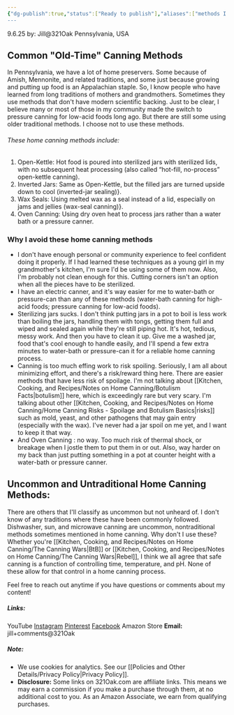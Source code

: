 ```yaml
---
{"dg-publish":true,"status":["Ready to publish"],"aliases":["methods I don't use","old time canning"],"dg-metatags":{"title":"Home Canning Methods I Don’t Use (and Why)","description":"Why I avoid open-kettle, inverted-jar, wax-seal, and oven canning, and what I use instead for safe home canning.","og:title":"Home Canning Methods I Don’t Use (and Why)","og:description":"Why I avoid open-kettle, inverted-jar, wax-seal, and oven canning, and what I use instead for safe home canning.","og:type":"article","og:url":"https://321oak.com/home-canning-methods-i-dont-use","og:site_name":"321 Oak","og:image":"https://321oak.com/images/canning-methods-avoid-1200x630.jpg","og:image:width":"1200","og:image:height":"630","twitter:card":"summary_large_image","twitter:site":"@321oak","twitter:image":"https://321oak.com/images/canning-methods-avoid-1200x630.jpg","twitter:image:alt":"Home canning methods I avoid: open-kettle, inverted jars, wax seals, and oven canning"},"permalink":"/kitchen-cooking-and-recipes/notes-on-home-canning/home-canning-methods-i-don-t-use-and-why/","metatags":{"title":"Home Canning Methods I Don’t Use (and Why)","description":"Why I avoid open-kettle, inverted-jar, wax-seal, and oven canning, and what I use instead for safe home canning.","og:title":"Home Canning Methods I Don’t Use (and Why)","og:description":"Why I avoid open-kettle, inverted-jar, wax-seal, and oven canning, and what I use instead for safe home canning.","og:type":"article","og:url":"https://321oak.com/home-canning-methods-i-dont-use","og:site_name":"321 Oak","og:image":"https://321oak.com/images/canning-methods-avoid-1200x630.jpg","og:image:width":"1200","og:image:height":"630","twitter:card":"summary_large_image","twitter:site":"@321oak","twitter:image":"https://321oak.com/images/canning-methods-avoid-1200x630.jpg","twitter:image:alt":"Home canning methods I avoid: open-kettle, inverted jars, wax seals, and oven canning"},"dgPassFrontmatter":true,"noteIcon":""}
---
```


9.6.25
by: Jill@321Oak
Pennsylvania, USA


## Common "Old-Time" Canning Methods

In Pennsylvania, we have a lot of home preservers. Some because of Amish, Mennonite, and related traditions, and some just because growing and putting up food is an Appalachian staple. So, I know people who have learned from long traditions of mothers and grandmothers. Sometimes they use methods that don't have modern scientific backing. Just to be clear, I believe many or most of those in my community made the switch to pressure canning for low-acid foods long ago. But there are still some using older traditional methods. I choose not to use these methods.

###### These home canning methods include:

1. Open-Kettle: Hot food is poured into sterilized jars with sterilized lids, with no subsequent heat processing (also called “hot-fill, no-process” open-kettle canning).
2. Inverted Jars: Same as Open-Kettle, but the filled jars are turned upside down to cool (inverted-jar sealing)}.
3. Wax Seals: Using melted wax as a seal instead of a lid, especially on jams and jellies (wax-seal canning)}.
4. Oven Canning: Using dry oven heat to process jars rather than a water bath or a pressure canner.


### Why I avoid these home canning methods

- I don't have enough personal or community experience to feel confident doing it properly. If I had learned these techniques as a young girl in my grandmother's kitchen, I'm sure I'd be using some of them now. Also, I'm probably not clean enough for this. Cutting corners isn't an option when all the pieces have to be sterilized.
- I have an electric canner, and it's way easier for me to water-bath or pressure-can than any of these methods (water-bath canning for high-acid foods; pressure canning for low-acid foods).
- Sterilizing jars sucks. I don't think putting jars in a pot to boil is less work than boiling the jars, handling them with tongs, getting them full and wiped and sealed again while they're still piping hot. It's hot, tedious, messy work. And then you have to clean it up. Give me a washed jar, food that's cool enough to handle easily, and I'll spend a few extra minutes to water-bath or pressure-can it for a reliable home canning process.
- Canning is too much effing work to risk spoiling. Seriously, I am all about minimizing effort, and there's a risk/reward thing here. There are easier methods that have less risk of spoilage. I'm not talking about [[Kitchen, Cooking, and Recipes/Notes on Home Canning/Botulism Facts\|botulism]] here, which is exceedingly rare but very scary. I'm talking about other [[Kitchen, Cooking, and Recipes/Notes on Home Canning/Home Canning Risks - Spoilage and Botulism Basics\|risks]] such as mold, yeast, and other pathogens that may gain entry (especially with the wax). I've never had a jar spoil on me yet, and I want to keep it that way.
- And Oven Canning : no way. Too much risk of thermal shock, or breakage when I jostle them to put them in or out. Also, way harder on my back than just putting something in a pot at counter height with a water-bath or pressure canner.

## Uncommon and Untraditional Home Canning Methods:

There are others that I'll classify as uncommon but not unheard of. I don't know of any traditions where these have been commonly followed. Dishwasher, sun, and microwave canning are uncommon, nontraditional methods sometimes mentioned in home canning. Why don't I use these? Whether you're [[Kitchen, Cooking, and Recipes/Notes on Home Canning/The Canning Wars\|BtB]] or [[Kitchen, Cooking, and Recipes/Notes on Home Canning/The Canning Wars\|Rebel]], I think we all agree that safe canning is a function of controlling time, temperature, and pH. None of these allow for that control in a home canning process.

Feel free to reach out anytime if you have questions or comments about my content!
##### Links:
YouTube
[Instagram](https://www.instagram.com/jill_321oak/)
[Pinterest](https://www.pinterest.com/Jill_321Oak/)
[Facebook](https://www.facebook.com/321Oak)
Amazon Store
**Email:** jill+comments@321Oak

##### Note:
- We use cookies for analytics. See our [[Policies and Other Details/Privacy Policy\|Privacy Policy]].
- **Disclosure:** Some links on 321Oak.com are affiliate links. This means we may earn a commission if you make a purchase through them, at no additional cost to you. As an Amazon Associate, we earn from qualifying purchases.

